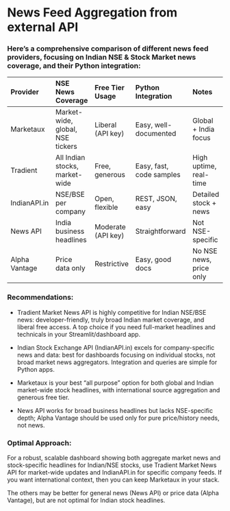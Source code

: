 # News Feed Aggregation from external API

### Here’s a comprehensive comparison of different news feed providers, focusing on Indian NSE & Stock Market news coverage, and their Python integration:

| **Provider** | **NSE News Coverage** | **Free Tier Usage** | **Python Integration** | **Notes** | **Website** |
| :--- | :--- | :--- | :--- | :--- | :--- |
| Marketaux | Market-wide, global, NSE tickers | Liberal (API key) | Easy, well-documented | Global + India focus | https://www.marketaux.com/ |
| Tradient | All Indian stocks, market-wide | Free, generous | Easy, fast, code samples | High uptime, real-time | https://tradient.org/ |
| IndianAPI.in | NSE/BSE per company | Open, flexible | REST, JSON, easy | Detailed stock + news | https://indianapi.in/indian-stock-market |
| News API | India business headlines | Moderate (API key) | Straightforward | Not NSE-specific | https://newsapi.org/ |
| Alpha Vantage | Price data only | Restrictive | Easy, good docs | No NSE news, price only | https://www.alphavantage.co/ |


### Recommendations:

- Tradient Market News API is highly competitive for Indian NSE/BSE news: developer-friendly, truly broad Indian market coverage, and liberal free access. A top choice if you need full-market headlines and technicals in your Streamlit/dashboard app.

- Indian Stock Exchange API (IndianAPI.in) excels for company-specific news and data: best for dashboards focusing on individual stocks, not broad market news aggregators. Integration and queries are simple for Python apps.

- Marketaux is your best “all purpose” option for both global and Indian market-wide stock headlines, with international source aggregation and generous free tier.

- News API works for broad business headlines but lacks NSE-specific depth; Alpha Vantage should be used only for pure price/history needs, not news.


### Optimal Approach:

For a robust, scalable dashboard showing both aggregate market news and stock-specific headlines for Indian/NSE stocks, use Tradient Market News API for market-wide updates and IndianAPI.in for specific company feeds. If you want international context, then you can keep Marketaux in your stack.

The others may be better for general news (News API) or price data (Alpha Vantage), but are not optimal for Indian stock headlines.

